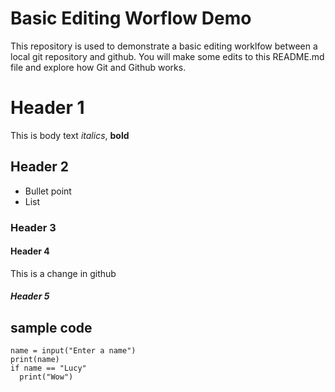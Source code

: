 # Basic Editing Worflow Demo
This repository is used to demonstrate a basic editing worklfow between a local git repository and github.  You will make some edits to this README.md file and explore how Git and Github works.

# Header 1
This is body text 
*italics*, **bold**
## Header 2
* Bullet point
* List
### Header 3
#### Header 4
This is a change in github
##### Header 5

## sample code
```
name = input("Enter a name")
print(name)
if name == "Lucy"
  print("Wow")
```
